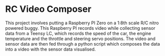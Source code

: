 # RC Video Composer

This project involves putting a Raspberry PI Zero on a 1:8th scale R/C
nitro powered buggy. This Raspberry PI records video while collecting sensor
data from a Teensy LC, which records the speed of the car, the engine 
temperature and the throttle and steering servo positions. The video and
sensor data are then fed through a python script which composes the data
into a video with the sensor data visualised.

